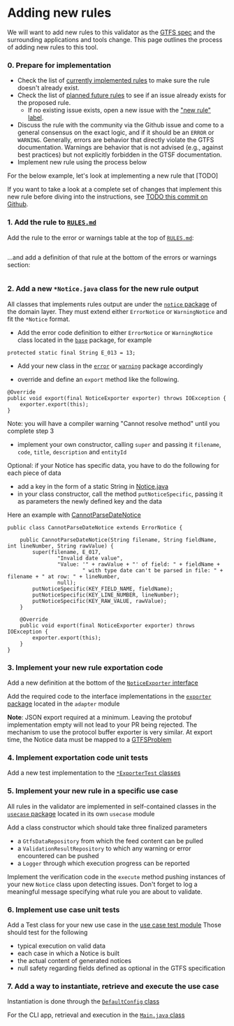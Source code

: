 # Adding new rules

We will want to add new rules to this validator as the [GTFS spec](https://github.com/google/transit/tree/master/gtfs) and the surrounding applications and tools change.  This page outlines the process of adding new rules to this tool.

### 0. Prepare for implementation 
* Check the list of [currently implemented rules](RULES.md) to make sure the rule doesn't already exist.
* Check the list of [planned future rules](https://github.com/MobilityData/gtfs-validator/issues?q=is%3Aissue+is%3Aopen+label%3A%22new+rule%22) to see if an issue already exists for the proposed rule.
    * If no existing issue exists, open a new issue with the ["new rule" label](https://github.com/MobilityData/gtfs-validator/issues?q=is%3Aissue+is%3Aopen+label%3A%22new+rule%22).
* Discuss the rule with the community via the Github issue and come to a general consensus on the exact logic, and if it should be an `ERROR` or `WARNING`.  Generally, errors are behavior that directly violate the GTFS documentation.  Warnings are behavior that is not advised (e.g., against best practices) but not explicitly forbidden in the GTSF documentation.
* Implement new rule using the process below

For the below example, let's look at implementing a new rule that [TODO]

If you want to take a look at a complete set of changes that implement this new rule before diving into the instructions, see [TODO this commit on Github](https://github.com/MobilityData/gtfs-validator).

### 1. Add the rule to [`RULES.md`](RULES.md)

Add the rule to the error or warnings table at the top of [`RULES.md`](RULES.md):

~~~

~~~

...and add a definition of that rule at the bottom of the errors or warnings section:

~~~

~~~

### 2. Add a new `*Notice.java` class for the new rule output

All classes that implements rules output are under the [`notice` package](https://github.com/MobilityData/gtfs-validator/tree/master/domain/src/main/java/org/mobilitydata/gtfsvalidator/domain/entity/notice) of the domain layer.
They must extend either `ErrorNotice` or `WarningNotice` and fit the `*Notice` format.

- Add the error code definition to either `ErrorNotice` or `WarningNotice` class located in the [`base`](https://github.com/MobilityData/gtfs-validator/tree/master/domain/src/main/java/org/mobilitydata/gtfsvalidator/domain/entity/notice/base) package, for example

`protected static final String E_013 = 13;`

- Add your new class in the [`error`](https://github.com/MobilityData/gtfs-validator/tree/master/domain/src/main/java/org/mobilitydata/gtfsvalidator/domain/entity/notice/error) or [`warning`](https://github.com/MobilityData/gtfs-validator/tree/master/domain/src/main/java/org/mobilitydata/gtfsvalidator/domain/entity/notice/warning) package accordingly

- override and define an `export` method like the following.
~~~
@Override
public void export(final NoticeExporter exporter) throws IOException {
    exporter.export(this);
}
~~~
Note: you will have a compiler warning "Cannot resolve method" until you complete step 3

- implement your own constructor, calling `super` and passing it `filename`, `code`, `title`, `description` and `entityId`

Optional: if your Notice has specific data, you have to do the following for each piece of data

- add a key in the form of a static String in [Notice.java](https://github.com/MobilityData/gtfs-validator/blob/master/domain/src/main/java/org/mobilitydata/gtfsvalidator/domain/entity/notice/base/Notice.java)
- in your class constructor, call the method `putNoticeSpecific`, passing it as parameters the newly defined key and the data

Here an example with [CannotParseDateNotice](https://github.com/MobilityData/gtfs-validator/blob/master/domain/src/main/java/org/mobilitydata/gtfsvalidator/domain/entity/notice/error/CannotParseDateNotice.java) 

~~~
public class CannotParseDateNotice extends ErrorNotice {

    public CannotParseDateNotice(String filename, String fieldName, int lineNumber, String rawValue) {
        super(filename, E_017,
                "Invalid date value",
                "Value: '" + rawValue + "' of field: " + fieldName +
                        " with type date can't be parsed in file: " + filename + " at row: " + lineNumber,
                null);
        putNoticeSpecific(KEY_FIELD_NAME, fieldName);
        putNoticeSpecific(KEY_LINE_NUMBER, lineNumber);
        putNoticeSpecific(KEY_RAW_VALUE, rawValue);
    }

    @Override
    public void export(final NoticeExporter exporter) throws IOException {
        exporter.export(this);
    }
}
~~~

### 3. Implement your new rule exportation code

Add a new definition at the bottom of the [`NoticeExporter` interface](https://github.com/MobilityData/gtfs-validator/blob/master/domain/src/main/java/org/mobilitydata/gtfsvalidator/domain/entity/notice/NoticeExporter.java)

Add the required code to the interface implementations in the [`exporter` package](https://github.com/MobilityData/gtfs-validator/tree/master/adapter/exporter/src/main/java/org/mobilitydata/gtfsvalidator/exporter) located in the `adapter` module

**Note**: JSON export required at a minimum. Leaving the protobuf implementation empty will not lead to your PR being rejected.
The mechanism to use the protocol buffer exporter is very similar. At export time, the Notice data must be mapped to a [GTFSProblem](https://github.com/google/transitfeed/blob/cc351b9542b5dd1c75fb570063f36ded3da2bfd7/misc/gtfs_validation.proto)

### 4. Implement exportation code unit tests

Add a new test implementation to the [`*ExporterTest` classes](https://github.com/MobilityData/gtfs-validator/tree/master/adapter/exporter/src/test/java/org/mobilitydata/gtfsvalidator/exporter)

### 5. Implement your new rule in a specific use case

All rules in the validator are implemented in self-contained classes in the [`usecase` package](https://github.com/MobilityData/gtfs-validator/tree/master/usecase/src/main/java/org/mobilitydata/gtfsvalidator/usecase) located in its own `usecase` module

Add a class constructor which should take three finalized parameters

- a `GtfsDataRepository` from which the feed content can be pulled
- a `ValidationResultRepository` to which any warning or error encountered can be pushed
- a `Logger` through which execution progress can be reported

Implement the verification code in the `execute` method pushing instances of your new `Notice` class upon detecting issues.
Don't forget to log a meaningful message specifying what rule you are about to validate.


### 6. Implement use case unit tests

Add a Test class for your new use case in the [use case test module](https://github.com/MobilityData/gtfs-validator/tree/master/usecase/src/test/java/org/mobilitydata/gtfsvalidator/usecase)
Those should test for the following
- typical execution on valid data
- each case in which a Notice is built
- the actual content of generated notices
- null safety regarding fields defined as optional in the GTFS specification

### 7. Add a way to instantiate, retrieve and execute the use case

Instantiation is done through the [`DefaultConfig` class](https://github.com/MobilityData/gtfs-validator/blob/master/config/src/main/java/org/mobilitydata/gtfsvalidator/config/DefaultConfig.java)

For the CLI app, retrieval and execution in the [`Main.java` class](https://github.com/MobilityData/gtfs-validator/blob/master/application/cli-app/src/main/java/org/mobilitydata/gtfsvalidator/Main.java)

